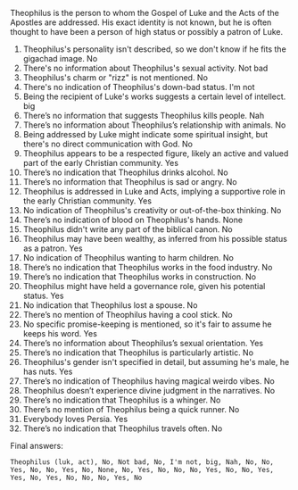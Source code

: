 Theophilus is the person to whom the Gospel of Luke and the Acts of the Apostles are addressed. His exact identity is not known, but he is often thought to have been a person of high status or possibly a patron of Luke.

1. Theophilus's personality isn't described, so we don't know if he fits the gigachad image. No
2. There's no information about Theophilus's sexual activity. Not bad
3. Theophilus's charm or "rizz" is not mentioned. No
4. There's no indication of Theophilus's down-bad status. I'm not
5. Being the recipient of Luke's works suggests a certain level of intellect. big
6. There’s no information that suggests Theophilus kills people. Nah
7. There’s no information about Theophilus’s relationship with animals. No
8. Being addressed by Luke might indicate some spiritual insight, but there's no direct communication with God. No
9. Theophilus appears to be a respected figure, likely an active and valued part of the early Christian community. Yes
10. There’s no indication that Theophilus drinks alcohol. No
11. There’s no information that Theophilus is sad or angry. No
12. Theophilus is addressed in Luke and Acts, implying a supportive role in the early Christian community. Yes
13. No indication of Theophilus's creativity or out-of-the-box thinking. No
14. There’s no indication of blood on Theophilus's hands. None
15. Theophilus didn't write any part of the biblical canon. No
16. Theophilus may have been wealthy, as inferred from his possible status as a patron. Yes
17. No indication of Theophilus wanting to harm children. No
18. There’s no indication that Theophilus works in the food industry. No
19. There’s no indication that Theophilus works in construction. No
20. Theophilus might have held a governance role, given his potential status. Yes
21. No indication that Theophilus lost a spouse. No
22. There’s no mention of Theophilus having a cool stick. No
23. No specific promise-keeping is mentioned, so it's fair to assume he keeps his word. Yes
24. There’s no information about Theophilus’s sexual orientation. Yes
25. There’s no indication that Theophilus is particularly artistic. No
26. Theophilus's gender isn't specified in detail, but assuming he's male, he has nuts. Yes
27. There’s no indication of Theophilus having magical weirdo vibes. No
28. Theophilus doesn’t experience divine judgment in the narratives. No
29. There’s no indication that Theophilus is a whinger. No
30. There’s no mention of Theophilus being a quick runner. No
31. Everybody loves Persia. Yes
32. There’s no indication that Theophilus travels often. No

Final answers:

```Theophilus (luk, act), No, Not bad, No, I'm not, big, Nah, No, No, Yes, No, No, Yes, No, None, No, Yes, No, No, No, Yes, No, No, Yes, Yes, No, Yes, No, No, No, Yes, No```